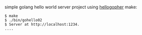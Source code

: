 simple golang hello world server project using [hellogopher](https://github.com/cloudflare/hellogopher) make:
```
$ make
$ ./bin/gohello02
$ Server at http://localhost:1234.
....
```
